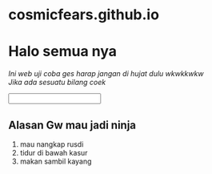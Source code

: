 # cosmicfears.github.io 

<h1>Halo semua nya </h1>
<head>
<i>
 <p>Ini web uji coba ges harap jangan di hujat dulu wkwkkwkw
  <br>Jika ada sesuatu bilang coek </p>
</i>
</head>

<div>
 <input type="url">
 
<h2> Alasan Gw mau jadi ninja</h2>
 <ol>
  <li>mau nangkap rusdi</li>
  <li>tidur di bawah kasur</li>
  <li>makan sambil kayang</li>
 </ol>
</div>
